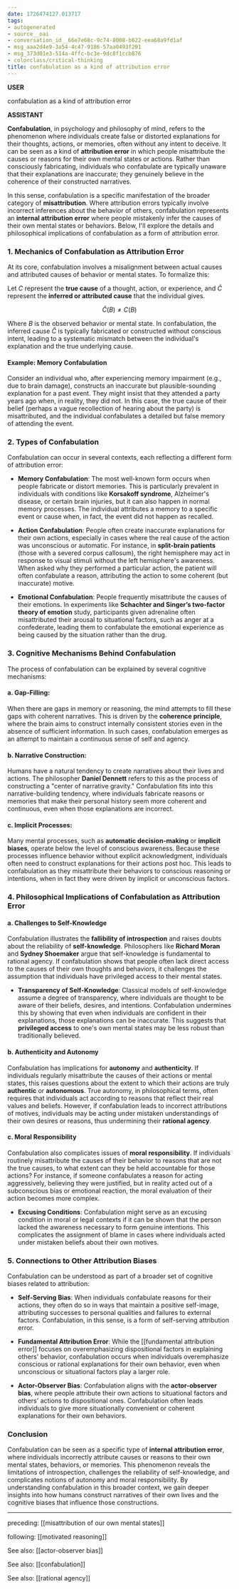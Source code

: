 ```yaml
---
date: 1726474127.013717
tags:
- autogenerated
- source__oai
- conversation_id__66e7e68c-9c74-8008-b622-eea68a9fd1af
- msg_aaa2d4e9-3a54-4c47-9186-57aa0493f291
- msg_373d01e3-514a-4ffc-bc3e-9dc8f1ccb876
- colorclass/critical-thinking
title: confabulation as a kind of attribution error
---
```


**USER**

confabulation as a kind of attribution error


**ASSISTANT**

**Confabulation**, in psychology and philosophy of mind, refers to the phenomenon where individuals create false or distorted explanations for their thoughts, actions, or memories, often without any intent to deceive. It can be seen as a kind of **attribution error** in which people misattribute the causes or reasons for their own mental states or actions. Rather than consciously fabricating, individuals who confabulate are typically unaware that their explanations are inaccurate; they genuinely believe in the coherence of their constructed narratives.

In this sense, confabulation is a specific manifestation of the broader category of **misattribution**. Where attribution errors typically involve incorrect inferences about the behavior of others, confabulation represents an **internal attribution error** where people mistakenly infer the causes of their own mental states or behaviors. Below, I'll explore the details and philosophical implications of confabulation as a form of attribution error.

### 1. **Mechanics of Confabulation as Attribution Error**
At its core, confabulation involves a misalignment between actual causes and attributed causes of behavior or mental states. To formalize this:

Let $C$ represent the **true cause** of a thought, action, or experience, and $\hat{C}$ represent the **inferred or attributed cause** that the individual gives.

$$
\hat{C}(B) \neq C(B)
$$

Where $B$ is the observed behavior or mental state. In confabulation, the inferred cause $\hat{C}$ is typically fabricated or constructed without conscious intent, leading to a systematic mismatch between the individual's explanation and the true underlying cause.

#### Example: Memory Confabulation
Consider an individual who, after experiencing memory impairment (e.g., due to brain damage), constructs an inaccurate but plausible-sounding explanation for a past event. They might insist that they attended a party years ago when, in reality, they did not. In this case, the true cause of their belief (perhaps a vague recollection of hearing about the party) is misattributed, and the individual confabulates a detailed but false memory of attending the event.

### 2. **Types of Confabulation**
Confabulation can occur in several contexts, each reflecting a different form of attribution error:

- **Memory Confabulation**: The most well-known form occurs when people fabricate or distort memories. This is particularly prevalent in individuals with conditions like **Korsakoff syndrome**, Alzheimer's disease, or certain brain injuries, but it can also happen in normal memory processes. The individual attributes a memory to a specific event or cause when, in fact, the event did not happen as recalled.
  
- **Action Confabulation**: People often create inaccurate explanations for their own actions, especially in cases where the real cause of the action was unconscious or automatic. For instance, in **split-brain patients** (those with a severed corpus callosum), the right hemisphere may act in response to visual stimuli without the left hemisphere's awareness. When asked why they performed a particular action, the patient will often confabulate a reason, attributing the action to some coherent (but inaccurate) motive.

- **Emotional Confabulation**: People frequently misattribute the causes of their emotions. In experiments like **Schachter and Singer’s two-factor theory of emotion** study, participants given adrenaline often misattributed their arousal to situational factors, such as anger at a confederate, leading them to confabulate the emotional experience as being caused by the situation rather than the drug.

### 3. **Cognitive Mechanisms Behind Confabulation**
The process of confabulation can be explained by several cognitive mechanisms:

#### a. **Gap-Filling**: 
When there are gaps in memory or reasoning, the mind attempts to fill these gaps with coherent narratives. This is driven by the **coherence principle**, where the brain aims to construct internally consistent stories even in the absence of sufficient information. In such cases, confabulation emerges as an attempt to maintain a continuous sense of self and agency.

#### b. **Narrative Construction**:
Humans have a natural tendency to create narratives about their lives and actions. The philosopher **Daniel Dennett** refers to this as the process of constructing a "center of narrative gravity." Confabulation fits into this narrative-building tendency, where individuals fabricate reasons or memories that make their personal history seem more coherent and continuous, even when those explanations are incorrect.

#### c. **Implicit Processes**:
Many mental processes, such as **automatic decision-making** or **implicit biases**, operate below the level of conscious awareness. Because these processes influence behavior without explicit acknowledgment, individuals often need to construct explanations for their actions post hoc. This leads to confabulation as they misattribute their behaviors to conscious reasoning or intentions, when in fact they were driven by implicit or unconscious factors.

### 4. **Philosophical Implications of Confabulation as Attribution Error**

#### a. **Challenges to Self-Knowledge**
Confabulation illustrates the **fallibility of introspection** and raises doubts about the reliability of **self-knowledge**. Philosophers like **Richard Moran** and **Sydney Shoemaker** argue that self-knowledge is fundamental to rational agency. If confabulation shows that people often lack direct access to the causes of their own thoughts and behaviors, it challenges the assumption that individuals have privileged access to their mental states.

- **Transparency of Self-Knowledge**: Classical models of self-knowledge assume a degree of transparency, where individuals are thought to be aware of their beliefs, desires, and intentions. Confabulation undermines this by showing that even when individuals are confident in their explanations, those explanations can be inaccurate. This suggests that **privileged access** to one's own mental states may be less robust than traditionally believed.

#### b. **Authenticity and Autonomy**
Confabulation has implications for **autonomy** and **authenticity**. If individuals regularly misattribute the causes of their actions or mental states, this raises questions about the extent to which their actions are truly **authentic** or **autonomous**. True autonomy, in philosophical terms, often requires that individuals act according to reasons that reflect their real values and beliefs. However, if confabulation leads to incorrect attributions of motives, individuals may be acting under mistaken understandings of their own desires or reasons, thus undermining their **rational agency**.

#### c. **Moral Responsibility**
Confabulation also complicates issues of **moral responsibility**. If individuals routinely misattribute the causes of their behavior to reasons that are not the true causes, to what extent can they be held accountable for those actions? For instance, if someone confabulates a reason for acting aggressively, believing they were justified, but in reality acted out of a subconscious bias or emotional reaction, the moral evaluation of their action becomes more complex.

- **Excusing Conditions**: Confabulation might serve as an excusing condition in moral or legal contexts if it can be shown that the person lacked the awareness necessary to form genuine intentions. This complicates the assignment of blame in cases where individuals acted under mistaken beliefs about their own motives.

### 5. **Connections to Other Attribution Biases**
Confabulation can be understood as part of a broader set of cognitive biases related to attribution:

- **Self-Serving Bias**: When individuals confabulate reasons for their actions, they often do so in ways that maintain a positive self-image, attributing successes to personal qualities and failures to external factors. Confabulation, in this sense, is a form of self-serving attribution error.
  
- **Fundamental Attribution Error**: While the [[fundamental attribution error]] focuses on overemphasizing dispositional factors in explaining others' behavior, confabulation occurs when individuals overemphasize conscious or rational explanations for their own behavior, even when unconscious or situational factors play a larger role.

- **Actor-Observer Bias**: Confabulation aligns with the **actor-observer bias**, where people attribute their own actions to situational factors and others' actions to dispositional ones. Confabulation often leads individuals to give more situationally convenient or coherent explanations for their own behaviors.

### Conclusion
Confabulation can be seen as a specific type of **internal attribution error**, where individuals incorrectly attribute causes or reasons to their own mental states, behaviors, or memories. This phenomenon reveals the limitations of introspection, challenges the reliability of self-knowledge, and complicates notions of autonomy and moral responsibility. By understanding confabulation in this broader context, we gain deeper insights into how humans construct narratives of their own lives and the cognitive biases that influence those constructions.


---

preceding: [[misattribution of our own mental states]]  


following: [[motivated reasoning]]

See also: [[actor-observer bias]]


See also: [[confabulation]]


See also: [[rational agency]]